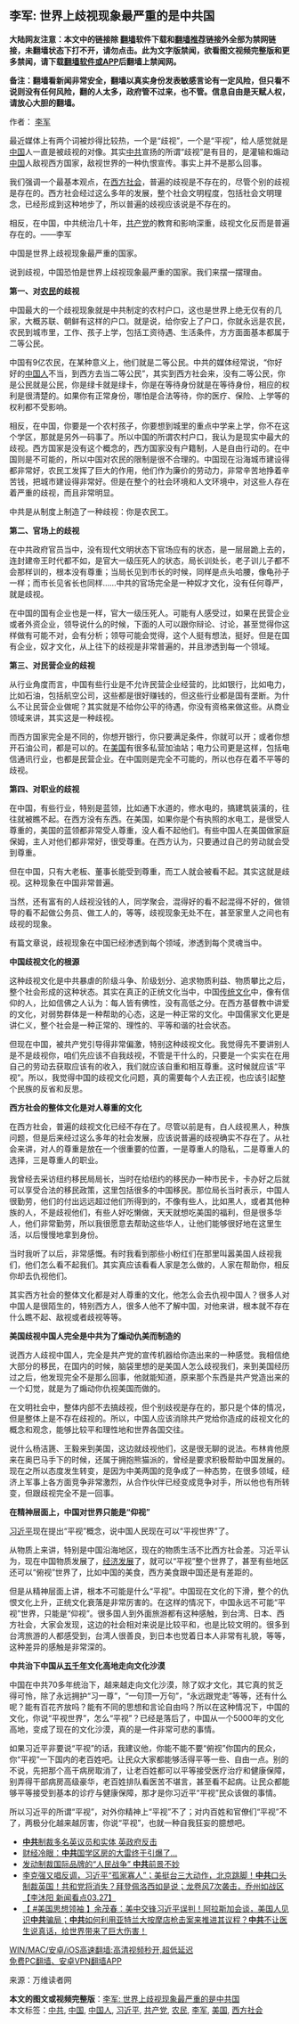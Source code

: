  <h2>李军: 世界上歧视现象最严重的是中共国</h2> <p class="notice"><b>大陆网友注意：本文中的链接除 <a href="https://github.com/bannedbook/fanqiang" >翻墙</a>软件下载和<a href="https://github.com/killgcd/justmysocks/blob/master/README.md">翻墙推荐</a>链接外全部为禁网链接，未翻墙状态下打不开，请勿点击。此为文字版禁闻，欲看图文视频完整版和更多禁闻，请下载<a href="https://github.com/bannedbook/fanqiang">翻墙软件或APP</a>后翻墙上禁闻网。</p><p>备注：翻墙看新闻非常安全，翻墙以真实身份发表敏感言论有一定风险，但只看不说则没有任何风险，翻的人太多，政府管不过来，也不管。信息自由是天赋人权，请放心大胆的翻墙。</b></p>  <div class="entry"> <p>作者： <a href="https://www.bannedbook.org/bnews/tag/%e6%9d%8e%e5%86%9b/" class="st_tag internal_tag" rel="tag" title="标签 李军 下的日志">李军</a></p> <p>最近媒体上有两个词被炒得比较热，一个是“歧视”，一个是“平视”，给人感觉就是<span class='wp_keywordlink_affiliate'><a href="https://www.bannedbook.org/" title="中国" target="_blank">中国</a></span>人一直是被歧视的对像。其实<a href="https://www.bannedbook.org/bnews/tag/%e4%b8%ad%e5%85%b1/" class="st_tag internal_tag" rel="tag" title="标签 中共 下的日志">中共</a>宣扬的所谓“歧视”是有目的，是灌输和煽动<a href="https://www.bannedbook.org/bnews/tag/%E4%B8%AD%E5%9B%BD/" class="st_tag internal_tag" rel="tag" title="标签 中国 下的日志">中国</a>人敌视西方国家，敌视世界的一种仇恨宣传。事实上并不是那么回事。</p> <p>我们强调一个最基本观点，在<a href="https://www.bannedbook.org/bnews/tag/%E8%A5%BF%E6%96%B9%E7%A4%BE%E4%BC%9A/" class="st_tag internal_tag" rel="tag" title="标签 西方社会 下的日志">西方社会</a>，普遍的歧视是不存在的，尽管个别的歧视是存在的。西方社会经过这么多年的发展，整个社会文明程度，包括社会文明理念，已经形成到这种地步了，所以普遍的歧视应该说是不存在的。</p> <p>相反，在中国，中共统治几十年，<a href="https://www.bannedbook.org/bnews/tag/%e5%85%b1%e4%ba%a7%e5%85%9a/" class="st_tag internal_tag" rel="tag" title="标签 共产党 下的日志">共产党</a>的教育和影响深重，歧视文化反而是普遍存在的。——李军</p> <p>中国是世界上歧视现象最严重的国家。</p> <p>说到歧视，中国恐怕是世界上歧视现象最严重的国家。我们来摆一摆理由。</p> <p><strong>第一、对<a href="https://www.bannedbook.org/bnews/tag/%e5%86%9c%e6%b0%91/" class="st_tag internal_tag" rel="tag" title="标签 农民 下的日志">农民</a>的歧视</strong></p> <p>中国最大的一个歧视现象就是中共制定的农村户口，这也是世界上绝无仅有的几家，大概苏联、朝鲜有这样的户口。就是说，给你安上了户口，你就永远是农民，农民到城市里，工作、孩子上学，包括工资待遇、生活条件，方方面面基本都属于二等公民。</p> <p>中国有9亿农民，在某种意义上，他们就是二等公民。中共的媒体经常说，“你好好的<a href="https://www.bannedbook.org/bnews/tag/%e4%b8%ad%e5%9b%bd%e4%ba%ba/" class="st_tag internal_tag" rel="tag" title="标签 中国人 下的日志">中国人</a>不当，到西方去当二等公民”，其实到西方社会来，没有二等公民，你是公民就是公民，你是绿卡就是绿卡，你是在等待身份就是在等待身份，相应的权利是很清楚的。如果你有正常身份，哪怕是合法等待，你的医疗、保险、上学等的权利都不受影响。</p> <p>相反，在中国，你要是一个农村孩子，你要想到城里的重点中学来上学，你不在这个学区，那就是另外一码事了。所以中国的所谓农村户口，我认为是现实中最大的歧视。西方国家是没有这个概念的，西方国家没有户籍制，人是自由行动的。在中国则是不可能的，所以中国对农民的限制是很不合理的。中国现在沿海城市建设得都非常好，农民工发挥了巨大的作用，他们作为廉价的劳动力，非常辛苦地挣着辛苦钱，把城市建设得非常好。但是在整个的社会环境和人文环境中，对这些人存在着严重的歧视，而且非常明显。</p> <p>中共是从制度上制造了一种歧视：你是农民工。</p>  <p><strong>第二、官场上的歧视</strong></p> <p>在中共政府官员当中，没有现代文明状态下官场应有的状态，是一层层跪上去的，连封建帝王时代都不如，是官大一级压死人的状态，局长训处长，老子训儿子都不会那样训的，根本没有尊重；当局长见到市长的时候，同样是点头哈腰，像龟孙子一样；而市长见省长也同样……中共的官场完全是一种奴才文化，没有任何尊严，就是歧视。</p> <p>在中国的国有企业也是一样，官大一级压死人。可能有人感受过，如果在民营企业或者外资企业，领导说什么的时候，下面的人可以跟你辩论、讨论，甚至觉得你这样做有可能不对，会有分析；领导可能会觉得，这个人挺有想法，挺好。但是在国有企业，奴才文化，从上往下的歧视是非常普遍的，并且渗透到每一个领域。</p> <p><strong>第三、对民营企业的歧视</strong></p> <p>从行业角度而言，中国有些行业是不允许民营企业经营的，比如银行，比如电力，比如石油，包括航空公司，这些都是很好赚钱的，但这些行业都是国有垄断。为什么不让民营企业做呢？其实就是不给你公平的待遇，你没有资格来做这些。从商业领域来讲，其实这是一种歧视。</p> <p>而西方国家完全是不同的，你想开银行，你只要满足条件，你就可以开；或者你想开石油公司，都是可以的。在<a href="https://www.bannedbook.org/bnews/tag/%e7%be%8e%e5%9b%bd/" class="st_tag internal_tag" rel="tag" title="标签 美国 下的日志">美国</a>有很多私营加油站；电力公司更是这样，包括电信通讯行业，也都是民营企业。在中国则是完全不可能的，所以也存在着不平等的歧视。</p> <p><strong>第四、对职业的歧视</strong></p> <p>在中国，有些行业，特别是蓝领，比如通下水道的，修水电的，搞建筑装潢的，往往就被瞧不起。在西方没有东西。在美国，如果你是个有执照的水电工，是很受人尊重的，美国的蓝领都非常受人尊重，没人看不起他们。有些中国人在美国做家庭保姆，主人对他们都非常好，很受尊重。在西方认为，只要通过自己的劳动就会受到尊重。</p> <p>但在中国，只有大老板、董事长能受到尊重，而工人就会被看不起。其实这就是歧视。这种现象在中国非常普遍。</p> <p>当然，还有富有的人歧视没钱的人，同学聚会，混得好的看不起混得不好的，做领导的看不起做公务员、做工人的，等等，歧视现象无处不在，甚至家里人之间也有歧视的现象。</p> <p>有篇文章说，歧视现象在中国已经渗透到每个领域，渗透到每个灵魂当中。</p>  <p><strong>中国歧视文化的根源</strong></p> <p>这种歧视文化是中共暴虐的阶级斗争、阶级划分、追求物质利益、物质攀比之后，整个社会形成的这种状态。其实在真正的正统文化当中，中国<span class='wp_keywordlink_affiliate'><a href="https://www.bannedbook.org/bnews/tculture/" title="传统文化" target="_blank">传统文化</a></span>中，像有信仰的人，比如信佛之人认为：每人皆有佛性，没有高低之分。在西方基督教中讲爱的文化，对弱势群体是一种帮助的心态，这是一种正常的文化。中国儒家文化更是讲仁义，整个社会是一种正常的、理性的、平等和谐的社会状态。</p> <p>但现在中国，被共产党引导得非常偏激，特别这种歧视文化。我觉得先不要讲别人是不是歧视你，咱们先应该不自我歧视，不管是干什么的，只要是一个实实在在用自己的劳动去获取应该有的收入，我们就应该自重和相互尊重。这时候就应该“平视”。所以，我觉得中国的歧视文化问题，真的需要每个人去正视，也应该引起整个民族的反省和反思。</p> <p><strong>西方社会的整体文化是对人尊重的文化</strong></p> <p>在西方社会，普遍的歧视文化已经不存在了。尽管以前是有，白人歧视黑人，种族问题，但是后来经过这么多年的社会发展，应该说普遍的歧视确实不存在了。从社会来讲，对人的尊重是放在一个很重要的位置，一是尊重人的隐私，二是尊重人的选择，三是尊重人的职业。</p> <p>我曾经去采访纽约移民局局长，当时在给纽约的移民办一种市民卡，卡办好之后就可以享受合法的移民政策，这里包括很多的中国移民。那位局长当时表示，中国人很勤劳，他们的付出远远超过他们所得到的，不像有些人，比如黑人，或者其他种族的人，不是歧视他们，有些人好吃懒做，天天就想吃美国的福利，但是很多华人，他们非常勤劳，所以我很愿意去帮助这些华人，让他们能够很好地在这里生活，以后慢慢地拿到身份。</p> <p>当时我听了以后，非常感慨。有时我看到那些小粉红们在那里叫嚣美国人歧视我们，他们怎么看不起我们。其实真应该看看人家是怎么做的，人家在帮助你，相反你却去仇视他们。</p> <p>其实西方社会的整体文化都是对人尊重的文化，他怎么会去仇视中国人？很多人对中国人是很陌生的，特别西方人，很多人他不了解中国，对他来讲，根本就不存在什么瞧不起、敌视或者歧视等等。</p> <p><strong>美国歧视中国人完全是中共为了煽动仇美而制造的</strong></p> <p>说西方人歧视中国人，完全是共产党的宣传机器给你造出来的一种感觉。我相信绝大部分的移民，在国内的时候，脑袋里想的是美国人怎么歧视我们，来到美国经历过之后，他发现完全不是那么回事，他就能知道，原来那个东西是共产党造出来的一个幻觉，就是为了煽动你仇视美国而做的。</p> <p>在文明社会中，整体内部不去搞歧视，但个别歧视是存在的，那只是个体的情况，但是整体上是不存在歧视的。所以，中国人应该消除共产党给你造成的歧视文化的概念和观念，能够比较平和理性地和世界各国交往。</p>  <p>说什么杨洁篪、王毅来到美国，这边就歧视他们，这是很无聊的说法。布林肯他原来在奥巴马手下的时候，还属于拥抱熊猫派的，曾经是要求积极帮助中国发展的。现在之所以态度发生转变，是因为中美两国的竞争成了一种态势，在很多领域，经济上军事上各方面竞争非常激烈，从合作伙伴已经变成竞争对手，所以他也有所转变，但跟歧视完全不是一回事。</p> <p><strong>在精神层面上，中国对世界只能是“仰视”</strong></p> <p><a href="https://www.bannedbook.org/bnews/tag/%e4%b9%a0%e8%bf%91%e5%b9%b3/" class="st_tag internal_tag" rel="tag" title="标签 习近平 下的日志">习近平</a>现在提出“平视”概念，说中国人民现在可以“平视世界”了。</p> <p>从物质上来讲，特别是中国沿海地区，现在的物质生活不比西方社会差。习近平认为，现在中国物质发展了，<span class='wp_keywordlink'><a href="https://www.bannedbook.org/forum2/topic869.html" title="宪政、法治和经济发展——走向市场经济的制度保障" target="_blank">经济发展</a></span>了，就可以“平视”整个世界了，甚至有些地区还可以“俯视”世界了，比如中国的美食，西方美食跟中国还是有差距的。</p> <p>但是从精神层面上讲，根本不可能是什么“平视”。中国现在文化的下滑，整个的仇恨文化上升，正统文化衰落是非常厉害的。在这样的情况下，中国永远不可能“平视”世界，只能是“仰视”。很多国人到外面旅游都有这种感触，到台湾、日本、西方社会，大家会发现，这边的社会相对来说是比较平和，也是比较文明的。很多到台湾旅游的人都感受到，台湾人很善良，到日本也觉着日本人非常有礼貌，等等，这种差异的感触是非常深的。</p> <p><strong>中共治下中国从<span class='wp_keywordlink'><a href="https://www.bannedbook.org/forum24/topic769.html" title="上下五千年历史真貌" target="_blank">五千年</a></span>文化高地走向文化沙漠</strong></p> <p>中国在中共70多年统治下，越来越走向文化沙漠，除了奴才文化，其它真的贫乏得可怜，除了永远拥护“习一尊”，“一句顶一万句”，“永远跟党走”等等，还有什么呢？能有百花齐放吗？能有不同的思想和言论自由吗？所以在这种情况下，中国的文化，你说“平视世界”，怎么“平视”？已经是落后了，中国从一个5000年的文化高地，变成了现在的文化沙漠，真的是一件非常可悲的事情。</p> <p>如果习近平非要说“平视”的话，我建议他，你能不能不要“俯视”你国内的民众，你“平视”一下国内的老百姓吧。让民众大家都能够活得平等一些、自由一点。别的不说，先把那个高干病房取消了，让老百姓都可以平等接受医疗治疗和健康保障，别弄得干部病房高级豪华，老百姓排队看医苦不堪言，甚至看不起病。让民众都能够平等接受到基本的诊疗与健康保障，那才是你习近平“平视”民众该做的事情。</p> <p>所以习近平的所谓“平视”，对外你精神上“平视”不了；对内百姓和官僚们“平视”不了，两极分化越来越厉害，你说“平视”，也就一种自我狂妄的臆想吧。</p> <ul class='op-related-articles' title='相关阅读'> <li><a href='https://www.bannedbook.org/bnews/bannedvideo/20210327/1513716.html' target='_blank'><b>中共</b>制裁多名英议员和实体 英政府反击</a></li> <li><a href='https://www.bannedbook.org/bnews/comments/20210327/1513708.html' target='_blank'>财经冷眼：<b>中共</b>国学区房的大雷终于引爆了…</a></li> <li><a href='https://www.bannedbook.org/bnews/comments/20210327/1513676.html' target='_blank'>发动制裁国际品牌的“人民战争” <b>中共</b>前景不妙</a></li> <li><a href='https://www.bannedbook.org/bnews/bannedvideo/20210327/1513672.html' target='_blank'>李克强又唱反调，习近平“孤家寡人”；美挺台三大动作，北京跳脚！<b>中共</b>口头制裁英国！共和党将消失？拜登佩洛西如是说；龙卷风7次袭击，乔州如战区【李沐阳 新闻看点03.27】</a></li> <li><a href='https://www.bannedbook.org/bnews/bannedvideo/20210327/1513670.html' target='_blank'>【 #美国思想领袖 】余茂春：美中交锋习近平误判！阿拉斯加会谈，美国人见识<b>中共</b>骗局；<b>中共</b>如何利用亚特兰大按摩店枪击案来推进其议程？<b>中共</b>不让医生说真话，给世界带来了巨大伤害！</a></li> </ul> <p class="texttj"> <a href="https://github.com/bannedbook/fanqiang/wiki/V2ray%E6%9C%BA%E5%9C%BA" target="_blank">WIN/MAC/安卓/iOS高速翻墙:高清视频秒开,超低延迟</a><br/> <a href="https://github.com/bannedbook/fanqiang/wiki/%E7%A6%81%E9%97%BB%E7%BD%91%E5%AE%89%E5%8D%93%E7%BF%BB%E5%A2%99%E6%96%B0%E9%97%BBAPP" target="_blank">免费PC翻墙、安卓VPN翻墙APP</a></p><p> 来源：万维读者网 </p> <a name='sharetosocial'></a>       <div><b>本文的图文或视频完整版</b>：<a href='https://www.bannedbook.org/bnews/comments/20210327/1513707.html'>李军: 世界上歧视现象最严重的是中共国</a></div>  </div><!--END ENTRY--> <div class="postfooter"> <div>本文标签：<a href="https://www.bannedbook.org/bnews/tag/%e4%b8%ad%e5%85%b1/" rel="tag">中共</a>, <a href="https://www.bannedbook.org/bnews/tag/%E4%B8%AD%E5%9B%BD/" rel="tag">中国</a>, <a href="https://www.bannedbook.org/bnews/tag/%e4%b8%ad%e5%9b%bd%e4%ba%ba/" rel="tag">中国人</a>, <a href="https://www.bannedbook.org/bnews/tag/%e4%b9%a0%e8%bf%91%e5%b9%b3/" rel="tag">习近平</a>, <a href="https://www.bannedbook.org/bnews/tag/%e5%85%b1%e4%ba%a7%e5%85%9a/" rel="tag">共产党</a>, <a href="https://www.bannedbook.org/bnews/tag/%e5%86%9c%e6%b0%91/" rel="tag">农民</a>, <a href="https://www.bannedbook.org/bnews/tag/%e6%9d%8e%e5%86%9b/" rel="tag">李军</a>, <a href="https://www.bannedbook.org/bnews/tag/%e7%be%8e%e5%9b%bd/" rel="tag">美国</a>, <a href="https://www.bannedbook.org/bnews/tag/%E8%A5%BF%E6%96%B9%E7%A4%BE%E4%BC%9A/" rel="tag">西方社会</a></div>  </div><!--END POSTFOOTER--> 